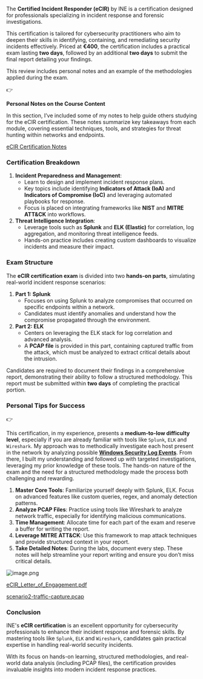 The **Certified Incident Responder (eCIR)** by INE is a certification designed for professionals specializing in incident response and forensic investigations.

This certification is tailored for cybersecurity practitioners who aim to deepen their skills in identifying, containing, and remediating security incidents effectively. Priced at **€400**, the certification includes a practical exam lasting **two days**, followed by an additional **two days** to submit the final report detailing your findings.

This review includes personal notes and an example of the methodologies applied during the exam.

<aside>
👉

**Personal Notes on the Course Content**

In this section, I’ve included some of my notes to help guide others studying for the eCIR certification. 
These notes summarize key takeaways from each module, covering essential techniques, tools, and strategies for threat hunting within networks and endpoints. 

[eCIR Certification Notes](https://www.notion.so/eCIR-Certification-Notes-13f6583d22bc8011b509deb641f4ad0d?pvs=21)

</aside>

### Certification Breakdown

1. **Incident Preparedness and Management**:
    - Learn to design and implement incident response plans.
    - Key topics include identifying **Indicators of Attack (IoA)** and **Indicators of Compromise (IoC)** and leveraging automated playbooks for response.
    - Focus is placed on integrating frameworks like **NIST** and **MITRE ATT&CK** into workflows.
2. **Threat Intelligence Integration**:
    - Leverage tools such as **Splunk** and **ELK (Elastic)** for correlation, log aggregation, and monitoring threat intelligence feeds.
    - Hands-on practice includes creating custom dashboards to visualize incidents and measure their impact.

### Exam Structure

The **eCIR certification exam** is divided into two **hands-on parts**, simulating real-world incident response scenarios:

1. **Part 1: Splunk**
    - Focuses on using Splunk to analyze compromises that occurred on specific endpoints within a network.
    - Candidates must identify anomalies and understand how the compromise propagated through the environment.
2. **Part 2: ELK**
    - Centers on leveraging the ELK stack for log correlation and advanced analysis.
    - A **PCAP file** is provided in this part, containing captured traffic from the attack, which must be analyzed to extract critical details about the intrusion.

Candidates are required to document their findings in a comprehensive report, demonstrating their ability to follow a structured methodology. This report must be submitted within **two days** of completing the practical portion.

### Personal Tips for Success

<aside>
👉

This certification, in my experience, presents a **medium-to-low difficulty level**, especially if you are already familiar with tools like `Splunk`, `ELK` and `Wireshark`. 
My approach was to methodically investigate each host present in the network by analyzing possible [**Windows Security Log Events**](https://www.ultimatewindowssecurity.com/securitylog/encyclopedia/). 
From there, I built my understanding and followed up with targeted investigations, leveraging my prior knowledge of these tools. The hands-on nature of the exam and the need for a structured methodology made the process both challenging and rewarding.

</aside>

1. **Master Core Tools**: Familiarize yourself deeply with Splunk, ELK. Focus on advanced features like custom queries, regex, and anomaly detection patterns.
2. **Analyze PCAP Files**: Practice using tools like Wireshark to analyze network traffic, especially for identifying malicious communications.
3. **Time Management**: Allocate time for each part of the exam and reserve a buffer for writing the report.
4. **Leverage MITRE ATT&CK**: Use this framework to map attack techniques and provide structured context in your report.
5. **Take Detailed Notes**: During the labs, document every step. These notes will help streamline your report writing and ensure you don’t miss critical details.

![image.png](https://prod-files-secure.s3.us-west-2.amazonaws.com/ebd839ec-c768-4dd4-861e-67c0b75b221f/9503d807-e146-4f3e-af75-56782f50645c/image.png)

[eCIR_Letter_of_Engagement.pdf](https://prod-files-secure.s3.us-west-2.amazonaws.com/ebd839ec-c768-4dd4-861e-67c0b75b221f/6ce7c46f-6452-471a-964a-c62e26772fb5/eCIR_Letter_of_Engagement.pdf)

[scenario2-traffic-capture.pcap](https://prod-files-secure.s3.us-west-2.amazonaws.com/ebd839ec-c768-4dd4-861e-67c0b75b221f/77ef8bac-f138-43d6-8f62-45d0360fa892/scenario2-traffic-capture.pcap)

### Conclusion

INE's **eCIR certification** is an excellent opportunity for cybersecurity professionals to enhance their incident response and forensic skills. By mastering tools like `Splunk`, `ELK` and `Wireshark`, candidates gain practical expertise in handling real-world security incidents.

With its focus on hands-on learning, structured methodologies, and real-world data analysis (including PCAP files), the certification provides invaluable insights into modern incident response practices.
